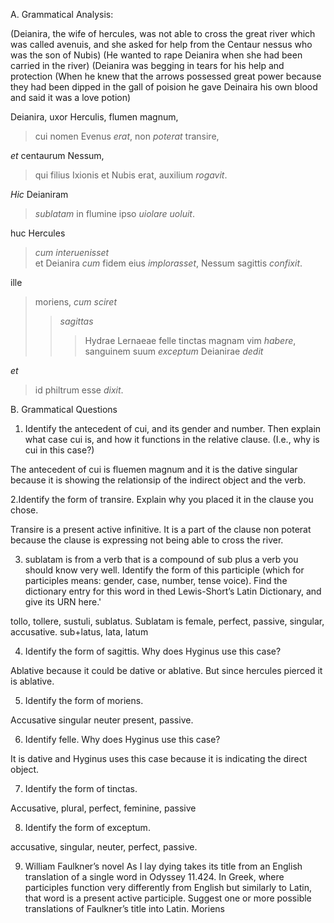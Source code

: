 
A. Grammatical Analysis: 

(Deianira, the wife of hercules, was not able to cross the great river which was called avenuis, and she asked for help from the Centaur nessus who was the son of Nubis) 
(He wanted to rape Deianira when she had been carried in the river) 
(Deianira was begging in tears for his help and protection 
(When he knew that the arrows possessed great power because they had been dipped in the gall of poision he gave Deinaira his own blood and said it was a love potion) 

Deianira, uxor Herculis, flumen magnum, 
  >cui nomen Evenus *erat*, 
non *poterat* transire, 

*et* centaurum Nessum, 
  >qui filius Ixionis et Nubis erat, 
auxilium *rogavit*. 


*Hic* Deianiram 
  >*sublatam* in flumine ipso 
*uiolare uoluit*.

huc Hercules 
  >*cum interuenisset*  
  >et Deianira *cum* fidem eius *implorasset*,
Nessum sagittis *confixit*.

ille 
  >moriens, 
  >*cum sciret* 
  >>*sagittas* 
  >>>Hydrae Lernaeae felle tinctas
  >> magnam vim *habere*,
sanguinem suum 
  >*exceptum* 
Deianirae *dedit* 

*et* 
  >id philtrum esse 
*dixit*.


B. Grammatical Questions 
1. Identify the antecedent of cui, and its gender and number. Then explain what case cui is, and how it functions in the relative clause. (I.e., why is cui in this case?)

The antecedent of cui is fluemen magnum and it is the dative singular because it is showing the relationsip of the indirect object and the verb. 

2.Identify the form of transire. Explain why you placed it in the clause you chose.

Transire is a present active infinitive. It is a part of the clause non poterat because the clause is expressing not being able to cross the river. 

3. sublatam is from a verb that is a compound of sub plus a verb you should know very well. Identify the form of this participle (which for participles means: gender, case, number, tense voice). Find the dictionary entry for this word in thed Lewis-Short’s Latin Dictionary, and give its URN here.'

tollo, tollere, sustuli, sublatus. Sublatam is female, perfect, passive, singular, accusative. sub+latus, lata, latum 

4. Identify the form of sagittis. Why does Hyginus use this case?

 Ablative because it could be dative or ablative. But since hercules pierced it is ablative. 

5. Identify the form of moriens.

Accusative singular neuter present, passive. 

6. Identify felle. Why does Hyginus use this case?

It is dative and Hyginus uses this case because it is indicating the direct object. 

7. Identify the form of tinctas.

Accusative, plural, perfect, feminine, passive 

8. Identify the form of exceptum.

accusative, singular, neuter, perfect, passive. 

9. William Faulkner’s novel As I lay dying takes its title from an English translation of a single word in Odyssey 11.424. In Greek, where participles function very differently from English but similarly to Latin, that word is a present active participle. Suggest one or more possible translations of Faulkner’s title into Latin.
Moriens 



